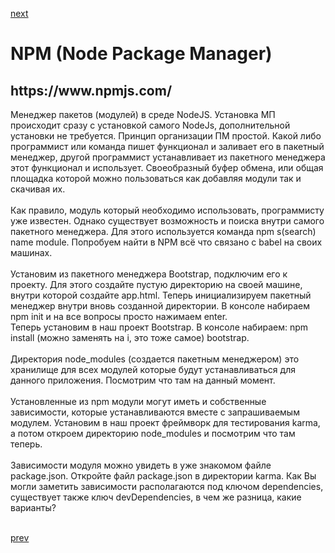 <a href="04.md">next</a>

<h1>NPM (Node Package Manager)</h1>
<h2>https://www.npmjs.com/</h2>

<div>
Менеджер пакетов (модулей) в среде NodeJS. Установка МП происходит сразу с установкой самого NodeJs, дополнительной установки не требуется.
Принцип организации ПМ простой. Какой либо программист или команда пишет функционал и заливает его в пакетный менеджер, другой программист устанавливает из пакетного менеджера этот функционал и использует.
Своеобразный буфер обмена, или общая площадка которой можно пользоваться как добавляя модули так и скачивая их.
<br/>
<br/>
</div>

<div>
Как правило, модуль который необходимо использовать, программисту уже известен.
Однако существует возможность и поиска внутри самого пакетного менеджера.
Для этого используется команда npm s(search) name module.
Попробуем найти в NPM всё что связано с babel на своих машинах.
<br/>
<br/>
</div>

<div>
Установим из пакетного менеджера Bootstrap, подключим его к проекту.
Для этого создайте пустую директорию на своей машине, внутри которой создайте app.html.
Теперь инициализируем пакетный менеджер внутри вновь созданной директории.
В консоле набираем npm init и на все вопросы просто нажимаем enter.<br/>
Теперь установим в наш проект Bootstrap. В консоле набираем: npm install (можно заменять на i, это тоже самое) bootstrap.
<br/>
<br/>
</div>

<div>
Директория node_modules (создается пакетным менеджером) это хранилище для всех модулей которые будут устанавливаться для данного приложения.
Посмотрим что там на данный момент.
<br/>
<br/>
</div>

<div>
Установленные из npm модули могут иметь и собственные зависимости, которые устанавливаются вместе с запрашиваемым модулем.
Установим в наш проект фреймворк для тестирования karma, а потом откроем директорию node_modules и посмотрим что там теперь.
<br/>
<br/>
</div>

<div>
Зависимости модуля можно увидеть в уже знакомом файле package.json. Откройте файл package.json в директории karma.
Как Вы могли заметить зависимости располагаются под ключом dependencies, существует также ключ devDependencies, в чем же разница, какие варианты?
<br/>
<br/>
</div>

<a href="02.md">prev</a>
